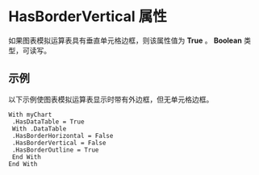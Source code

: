 
# HasBorderVertical 属性

如果图表模拟运算表具有垂直单元格边框，则该属性值为  **True** 。 **Boolean** 类型，可读写。


## 示例

以下示例使图表模拟运算表显示时带有外边框，但无单元格边框。


```
With myChart 
 .HasDataTable = True 
 With .DataTable 
 .HasBorderHorizontal = False 
 .HasBorderVertical = False 
 .HasBorderOutline = True 
 End With 
End With
```

